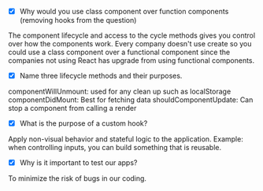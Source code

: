 - [X] Why would you use class component over function components (removing hooks from the question)

The component lifecycle and access to the cycle methods gives you control over how the components work. Every company doesn't use create so you could use a
class component over a functional component since the companies not using React has upgrade from using functional components.

- [X] Name three lifecycle methods and their purposes.

componentWillUnmount: used for any clean up such as localStorage
componentDidMount: Best for fetching data
shouldComponentUpdate: Can stop a component from calling a render

- [X] What is the purpose of a custom hook?

Apply non-visual behavior and stateful logic to the application. Example: when controlling inputs, you can build something that is reusable. 

- [X] Why is it important to test our apps?

To minimize the risk of bugs in our coding. 